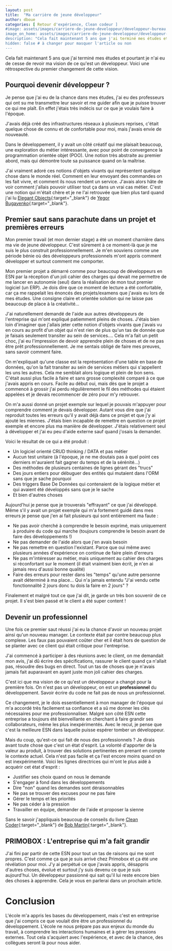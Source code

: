 ```yaml
---
layout: post
title:  "Ma carrière de jeune développeur"
author: dboue
categories: [ Retour d'expérience, Clean codeur ]
#image: assets/images/carriere-de-jeune-developpeur/developpeur-bureau.jpg
image_on_home: assets/images/carriere-de-jeune-developpeur/developpeur-bureau.jpg
description: "Cela fait maintenant 5 ans que j'ai terminé mes études et pourtant je n'ai eu de cesse de revoir ma vision de ce qu'est un développeur. Voici une rétrospective du premier changement de cette vision."
hidden: false # à changer pour masquer l'article ou non
---
```


Cela fait maintenant 5 ans que j'ai terminé mes études et pourtant je n'ai eu de cesse de revoir ma vision de ce qu'est un développeur. Voici une rétrospective du premier changement de cette vision.

## Pourquoi devenir développeur ?
Je pense que j'ai eu de la chance dans mes études, j'ai eu des professeurs qui ont su me transmettre leur savoir et me guider afin que je puisse trouver ce qui me plaît. En effet j'étais très indécis sur ce que je voulais faire à l'époque. 

 J'avais déjà créé des infrastructures réseaux à plusieurs reprises, c'était quelque chose de connu et de confortable pour moi, mais j'avais envie de nouveauté.

Dans le développement, il y avait un côté créatif qui me plaisait beaucoup, une exploration du métier intéressante, avec pour point de convergence la programmation orientée objet (POO). Une notion très abstraite au premier abord, mais qui démontre toute sa puissance quand on la maîtrise.

J'ai vraiment adoré ces notions d'objets vivants qui représentent quelque chose dans le monde réel. Comment en leur envoyant des commandes on les fait vivre, et comment ils nous rendent un service. J'avais alors hâte de voir comment j'allais pouvoir utiliser tout ça dans un vrai cas métier. C'est une notion qui m'était chère et je ne l'ai retrouvée que bien plus tard quand j'ai lu [Elegant Objects](https://www.elegantobjects.org/){:target="_blank"} de [Yegor Bugayenko](https://www.yegor256.com/){:target="_blank"}.

## Premier saut sans parachute dans un projet et premières erreurs

Mon premier travail (et mon dernier stage) a été un moment charnière dans ma vie de jeune développeur. C'est sûrement à ce moment-là que je me suis le plus construit professionnellement. Je m'en souviens comme une période bénie où des développeurs professionnels m'ont appris comment développer et surtout comment me comporter.

Mon premier projet a démarré comme pour beaucoup de développeurs en ESN par la réception d'un joli cahier des charges qui devait me permettre de me lancer en autonomie (seul) dans la réalisation de mon tout premier logiciel (un ERP).
Je dois dire que ce moment de lecture a été confortable, car ça me rappelait les énoncés des projets/examens que j'avais eu lors de mes études. Une consigne claire et orientée solution qui ne laisse pas beaucoup de place à la créativité...

J'ai naturellement demandé de l'aide aux autres développeurs de l'entreprise qui m'ont expliqué patiemment pleins de choses. 
J'étais bien loin d'imaginer que j'allais jeter cette notion d'objets vivants que j'avais vu en cours au profit d'un objet qui n'est rien de plus qu'un tas de donnée que je faisais seulement transiter au sein de services....
Cela m'a fait un petit choc, j'ai eu l'impression de devoir apprendre plein de choses et de ne pas être prêt professionnellement. Je me sentais obligé de faire mes preuves, sans savoir comment faire.

On m'expliquait qu'une classe est la représentation d'une table en base de données, qu'on la fait transiter au sein de services métiers qui s'appellent les uns les autres. Cela me semblait alors logique et plein de bon sens. C'était aussi plus facile à faire et sans grosse complexité comparé à ce que j'avais appris en cours.
Facile au début oui, mais dès que le projet a commencé à grossir j'ai perdu régulièrement le fil des méthodes qui étaient appelées et je devais recommencer de zéro pour m'y retrouver.

On m'a aussi donné un projet exemple sur lequel je pouvais m'appuyer pour comprendre comment je devais développer.
Autant vous dire que j'ai reproduit toutes les erreurs qu'il y avait déjà dans ce projet et que j'y ai ajouté les miennes.
J'étais bien incapable de remettre en question ce projet exemple et encore plus ma manière de développer. J'étais relativement seul à développer et j'ai eu peu d'aide externe sauf quand j'osais la demander.

Voici le résultat de ce qui a été produit :
* Un logiciel orienté CRUD thinking / DATA et pas métier 
* Aucun test unitaire (à l'époque, je ne me doutais pas à quel point ces derniers m'auraient fait gagner du temps et de la sérénité...)
* Des méthodes de plusieurs centaines de lignes gérant des "trucs"
* Des jours entiers pour débuguer des entités qui mutaient dans l'ORM sans que je sache pourquoi
* Des triggers Base De Données qui contenaient de la logique métier et qui avaient été développés sans que je le sache
* Et bien d'autres choses

Aujourd'hui je pense que je trouverais "effrayant" ce que j'ai développé. Même s'il y avait un projet exemple qui m'a fortement guidé dans mes erreurs je pense que j'en ai fait plusieurs qui sont entièrement ma faute :
* Ne pas avoir cherché à comprendre le besoin exprimé, mais uniquement à produire du code qui marche (toujours comprendre le besoin avant de faire des développements !)
* Ne pas demander de l'aide alors que j'en avais besoin
* Ne pas remettre en question l'existant. Parce que oui même avec plusieurs années d'expérience on continue de faire plein d'erreurs
* Ne pas m'intéresser au métier, mais uniquement au cahier des charges si réconfortant sur le moment (il était vraiment bien écrit, je n'en ai jamais revu d'aussi bonne qualité)
* Faire des erreurs pour rester dans les "temps" qu'une autre personne avait déterminé à ma place... Qui n'a jamais entendu "J'ai vendu cette fonctionnalité 2 jours donc tu dois la faire en 2 jours" ?

Finalement et malgré tout ce que j'ai dit, je garde un très bon souvenir de ce projet. Il s'est bien passé et le client a été super content ! 

## Devenir un professionnel

Une fois ce premier saut réussi j'ai eu la chance d'avoir un nouveau projet ainsi qu'un nouveau manager. Le contexte était par contre beaucoup plus complexe. Les faux pas pouvaient coûter cher et il était hors de question de se planter avec ce client qui était critique pour l'entreprise. 

J'ai commencé à participer à des réunions avec le client, on me demandait mon avis, j'ai dû écrire des spécifications, rassurer le client quand ça n'allait pas, résoudre des bugs en direct. Tout un tas de choses que je n'avais jamais fait auparavant en ayant juste mon joli cahier des charges.

C'est ici que ma vision de ce qu'est un développeur a changé pour la première fois. On n'est pas un développeur, on est un **professionnel** du développement. Savoir écrire du code ne fait pas de nous un professionnel.

Ce changement, je le dois essentiellement à mon manager de l'époque qui m'a accordé très facilement sa confiance et a sû me donner les clés nécessaires pour me professionnaliser. Malgré son côté ESN cette entreprise a toujours été bienveillante en cherchant à faire grandir ses collaborateurs, même les plus inexpérimentés. Avec le recul, je pense que c'est la meilleure ESN dans laquelle puisse espérer tomber un développeur.

Mais du coup, qu'est-ce qui fait de nous des professionnels ? Je dirais avant toute chose que c'est un état d'esprit. La volonté d'apporter de la valeur au produit, à trouver des solutions pertinentes en prenant en compte le contexte actuel. Cela n'est pas facile et ça l'est encore moins quand on est inexpérimenté. Voici les lignes directrices qui m'ont le plus aidé à acquérir cet état d'esprit :
* Justifier ses choix quand on nous le demande
* S'engager à fond dans les développements
* Dire "non" quand les demandes sont déraisonnables
* Ne pas se trouver des excuses pour ne pas faire
* Gérer le temps et les priorités
* Ne pas céder à la pression
* Travailler en équipe, demander de l'aide et proposer la sienne

Sans le savoir j'appliquais beaucoup de conseils du livre [Clean Coder](https://www.oreilly.com/library/view/the-clean-coder/9780132542913/){:target="_blank"} de [Bob Martin](http://cleancoder.com/products){:target="_blank"}.

## PRIMOBOX : L'entreprise qui m'a fait grandir

J'ai fini par partir de cette ESN pour tout un tas de raisons qui me sont propres. C'est comme ça que je suis arrivé chez Primobox et ça été une révélation pour moi. J'y ai perpétué ce que j'avais appris, désappris d'autres choses, évolué et surtout j'y suis devenu ce que je suis aujourd'hui. Un développeur passionné qui sait qu'il lui reste encore bien des choses à apprendre. Cela je vous en parlerai dans un prochain article.

# Conclusion
L'école m'a appris les bases du développement, mais c'est en entreprise que j'ai compris ce que voulait dire être un professionnel du développement. L'école ne nous prépare pas aux enjeux du monde du travail, à comprendre les interactions humaines et à gérer les pressions externes. Tout cela s'acquiert avec l'expérience, et avec de la chance, des collègues seront là pour nous aider.
